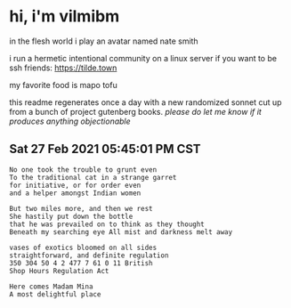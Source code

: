 # hi, i'm vilmibm

in the flesh world i play an avatar named nate smith

i run a hermetic intentional community on a linux server if you want to be ssh friends: https://tilde.town

my favorite food is mapo tofu

this readme regenerates once a day with a new randomized sonnet cut up from a bunch of project gutenberg books.
_please do let me know if it produces anything objectionable_

## Sat 27 Feb 2021 05:45:01 PM CST

    No one took the trouble to grunt even
    To the traditional cat in a strange garret
    for initiative, or for order even
    and a helper amongst Indian women
    
    But two miles more, and then we rest
    She hastily put down the bottle
    that he was prevailed on to think as they thought
    Beneath my searching eye All mist and darkness melt away
    
    vases of exotics bloomed on all sides
    straightforward, and definite regulation
    350 304 50 4 2 477 7 61 0 11 British
    Shop Hours Regulation Act
    
    Here comes Madam Mina
    A most delightful place
